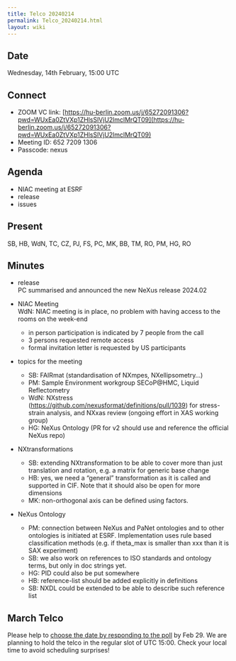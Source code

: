 ```yaml
---
title: Telco 20240214
permalink: Telco_20240214.html
layout: wiki
---
```


Date
----

Wednesday, 14th February, 15:00 UTC


Connect
-------
* ZOOM VC link: [https://hu-berlin.zoom.us/j/65272091306?pwd=WUxEa0ZtVXp1ZHlsSlVjU2lmclMrQT09](https://hu-berlin.zoom.us/j/65272091306?pwd=WUxEa0ZtVXp1ZHlsSlVjU2lmclMrQT09)
* Meeting ID: 652 7209 1306
* Passcode: nexus

Agenda
------
* NIAC meeting at ESRF
* release
* issues

Present
-------
SB, HB, WdN, TC, CZ, PJ, FS, PC, MK, BB, TM, RO, PM, HG, RO

Minutes
-------

* release  
  PC summarised and announced the new NeXus release 2024.02

* NIAC Meeting  
  WdN: NIAC meeting is in place, no problem with having access to the rooms on the week-end 
  - in person participation is indicated by 7 people from the call
  - 3 persons requested remote access
  - formal invitation letter is requested by US participants

* topics for the meeting  
  - SB: FAIRmat (standardisation of NXmpes, NXellipsometry…)
  - PM: Sample Environment workgroup SECoP@HMC, Liquid Reflectometry
  - WdN: NXstress (https://github.com/nexusformat/definitions/pull/1039) for stress-strain analysis, and NXxas review (ongoing effort in XAS working group)
  - HG: NeXus Ontology (PR for v2 should use and reference the official NeXus repo)

* NXtransformations  
  - SB: extending NXtransformation to be able to cover more than just translation and rotation, e.g. a matrix for generic base change
  - HB: yes, we need a “general” transformation as it is called and supported in CIF. Note that it should also be open for more dimensions
  - MK: non-orthogonal axis can be defined using factors.

* NeXus Ontology  
  - PM: connection between NeXus and PaNet ontologies and to other ontologies is initiated at ESRF. Implementation uses rule based classification methods (e.g. if theta_max is smaller than xxx than it is SAX experiment)
  - SB: we also work on references to ISO standards and ontology terms, but only in doc strings yet. 
  - HG: PID could also be put somewhere
  - HB: reference-list should be added explicitly in definitions
  - SB: NXDL could be extended to be able to describe such reference list


March Telco
--------------

Please help to [choose the date by responding to the poll](https://doodle.com/meeting/participate/id/b4WyzZna) by Feb 29. We are planning to hold the telco in the regular slot of UTC 15:00. Check your local time to avoid scheduling surprises!
